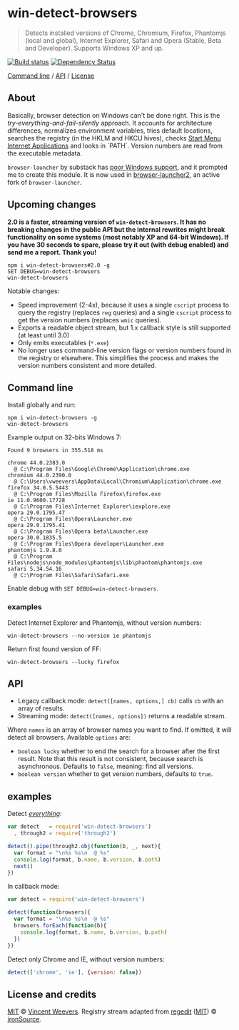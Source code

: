 # win-detect-browsers

> Detects installed versions of Chrome, Chromium, Firefox, Phantomjs (local and global), Internet Explorer, Safari and Opera (Stable, Beta and Developer). Supports Windows XP and up.

[![Build status](https://img.shields.io/appveyor/ci/vweevers/win-detect-browsers.svg?style=flat-square)](https://ci.appveyor.com/project/vweevers/win-detect-browsers) [![Dependency Status](https://img.shields.io/david/vweevers/win-detect-browsers.svg?style=flat-square)](https://david-dm.org/vweevers/win-detect-browsers)

[Command line](#command-line) / [API](#api) / [License](#license)

## About

Basically, browser detection on Windows can't be done right. This is the *try-everything-and-fail-silently* approach. It accounts for architecture differences, normalizes environment variables, tries default locations, searches the registry (in the HKLM and HKCU hives), checks [Start Menu Internet Applications](http://msdn.microsoft.com/en-us/library/windows/desktop/dd203067(v=vs.85).aspx) and looks in `PATH`. Version numbers are read from the executable metadata.

`browser-launcher` by substack has [poor Windows support](https://github.com/substack/browser-launcher/issues/7), and it prompted me to create this module. It is now used in [browser-launcher2](https://github.com/benderjs/browser-launcher2), an active fork of `browser-launcher`.

## Upcoming changes

**2.0 is a faster, streaming version of `win-detect-browsers`. It has no breaking changes in the public API but the internal rewrites might break functionality on some systems (most notably XP and 64-bit Windows). If you have 30 seconds to spare, please try it out (with debug enabled) and send me a report. Thank you!**

    npm i win-detect-browsers#2.0 -g
    SET DEBUG=win-detect-browsers
    win-detect-browsers

Notable changes:

- Speed improvement (2-4x), because it uses a single `cscript` process to query the registry (replaces `reg` queries) and a single `cscript` process to get the version numbers (replaces `wmic` queries).
- Exports a readable object stream, but 1.x callback style is still supported (at least until 3.0)
- Only emits executables (`*.exe`)
- No longer uses command-line version flags or version numbers found in the registry or elsewhere. This simplifies the process and makes the version numbers consistent and more detailed.

## Command line

Install globally and run:

    npm i win-detect-browsers -g
    win-detect-browsers

Example output on 32-bits Windows 7:

    Found 9 browsers in 355.518 ms
    
    chrome 44.0.2383.0
      @ C:\Program Files\Google\Chrome\Application\chrome.exe
    chromium 44.0.2390.0
      @ C:\Users\vweevers\AppData\Local\Chromium\Application\chrome.exe
    firefox 34.0.5.5443
      @ C:\Program Files\Mozilla Firefox\firefox.exe
    ie 11.0.9600.17728
      @ C:\Program Files\Internet Explorer\iexplore.exe
    opera 29.0.1795.47
      @ C:\Program Files\Opera\Launcher.exe
    opera 29.0.1795.41
      @ C:\Program Files\Opera beta\Launcher.exe
    opera 30.0.1835.5
      @ C:\Program Files\Opera developer\Launcher.exe
    phantomjs 1.9.8.0
      @ C:\Program Files\nodejs\node_modules\phantomjs\lib\phantom\phantomjs.exe
    safari 5.34.54.16
      @ C:\Program Files\Safari\Safari.exe

Enable debug with `SET DEBUG=win-detect-browsers`.

### examples

Detect Internet Explorer and Phantomjs, without version numbers:

    win-detect-browsers --no-version ie phantomjs

Return first found version of FF:

    win-detect-browsers --lucky firefox

## API

- Legacy callback mode: `detect([names, options,] cb)` calls `cb` with an array of results.
- Streaming mode: `detect([names, options])` returns a readable stream.

Where `names` is an array of browser names you want to find. If omitted, it will detect all browsers. Available `options` are:

- `boolean lucky` whether to end the search for a browser after the first result. Note that this result is not consistent, because search is asynchronous. Defaults to `false`, meaning: find all versions.
- `boolean version` whether to get version numbers, defaults to `true`.

## examples

Detect *[everything](http://youtu.be/k1yvvNvlXtg)*:

```js
var detect   = require('win-detect-browsers')
  , through2 = require('through2')

detect().pipe(through2.obj(function(b, _, next){
  var format = "\n%s %s\n  @ %s"
  console.log(format, b.name, b.version, b.path)
  next()
})

```

In callback mode:

```js
var detect = require('win-detect-browsers')

detect(function(browsers){
  var format = "\n%s %s\n  @ %s"
  browsers.forEach(function(b){
    console.log(format, b.name, b.version, b.path)
  })
})

```

Detect only Chrome and IE, without version numbers:

```js
detect(['chrome', 'ie'], {version: false})
```

## License and credits

[MIT](http://opensource.org/licenses/MIT) © [Vincent Weevers](http://vincentweevers.nl). Registry stream adapted from [regedit](https://www.npmjs.com/package/regedit) ([MIT](http://opensource.org/licenses/MIT)) © [ironSource](http://www.ironsrc.com/).

